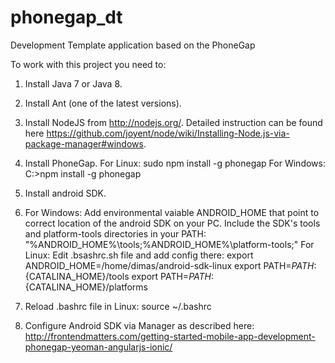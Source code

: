 # phonegap_dt
Development Template application based on the PhoneGap

To work with this project you need to:

1) Install Java 7 or Java 8.

2) Install Ant (one of the latest versions).

3) Install NodeJS from http://nodejs.org/.
Detailed instruction can be found here https://github.com/joyent/node/wiki/Installing-Node.js-via-package-manager#windows.

4) Install PhoneGap.
For Linux: sudo npm install -g phonegap 
For Windows: C:\>npm install -g phonegap

5) Install android SDK.

6) For Windows: Add environmental vaiable ANDROID_HOME that point to correct location of the android SDK on your PC.  Include the SDK's tools and platform-tools directories in your PATH: "%ANDROID_HOME%\tools;%ANDROID_HOME%\platform-tools;"
For Linux: Edit .bsashrc.sh file and add config there:
export ANDROID_HOME=/home/dimas/android-sdk-linux
export PATH=${PATH}:${CATALINA_HOME}/tools
export PATH=${PATH}:${CATALINA_HOME}/platforms

7) Reload .bashrc file in Linux:
source ~/.bashrc

8) Configure Android SDK via Manager as described here: http://frontendmatters.com/getting-started-mobile-app-development-phonegap-yeoman-angularjs-ionic/

